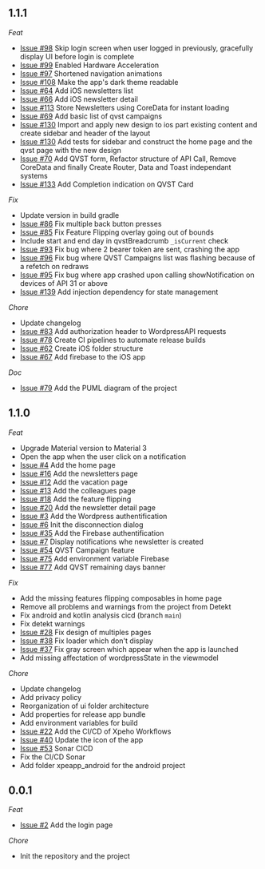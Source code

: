 ## 1.1.1

_Feat_

- [Issue #98](https://github.com/XPEHO/XpeApp/issues/98) Skip login screen when user logged in previously, gracefully display UI before login is complete
- [Issue #99](https://github.com/XPEHO/XpeApp/issues/99) Enabled Hardware Acceleration
- [Issue #97](https://github.com/XPEHO/XpeApp/issues/97) Shortened navigation animations
- [Issue #108](https://github.com/XPEHO/XpeApp/issues/108) Make the app's dark theme readable
- [Issue #64](https://github.com/XPEHO/XpeApp/issues/64) Add iOS newsletters list
- [Issue #66](https://github.com/XPEHO/XpeApp/issues/66) Add iOS newsletter detail
- [Issue #113](https://github.com/XPEHO/XpeApp/issues/113) Store Newsletters using CoreData for instant loading
- [Issue #69](https://github.com/XPEHO/XpeApp/issues/69) Add basic list of qvst campaigns
- [Issue #130](https://github.com/XPEHO/XpeApp/issues/130) Import and apply new design to ios part existing content and create sidebar and header of the layout
- [Issue #130](https://github.com/XPEHO/XpeApp/issues/130) Add tests for sidebar and construct the home page and the qvst page with the new design
- [Issue #70](https://github.com/XPEHO/XpeApp/issues/70) Add QVST form, Refactor structure of API Call, Remove CoreData and finally Create Router, Data and Toast independant systems
- [Issue #133](https://github.com/XPEHO/XpeApp/issues/133) Add Completion indication on QVST Card

_Fix_

- Update version in build gradle
- [Issue #86](https://github.com/XPEHO/XpeApp/issues/86) Fix multiple back button presses
- [Issue #85](https://github.com/XPEHO/XpeApp/issues/85) Fix Feature Flipping overlay going out of bounds
- Include start and end day in qvstBreadcrumb `_isCurrent` check
- [Issue #93](https://github.com/XPEHO/XpeApp/issues/93) Fix bug where 2 bearer token are sent, crashing the app
- [Issue #96](https://github.com/XPEHO/XpeApp/issues/96) Fix bug where QVST Campaigns list was flashing because of a refetch on redraws
- [Issue #95](https://github.com/XPEHO/XpeApp/issues/95) Fix bug where app crashed upon calling showNotification on devices of API 31 or above
- [Issue #139](https://github.com/XPEHO/XpeApp/issues/139) Add injection dependency for state management

_Chore_

- Update changelog
- [Issue #83](https://github.com/XPEHO/XpeApp/issues/83) Add authorization header to WordpressAPI requests
- [Issue #78](https://github.com/XPEHO/XpeApp/issues/78) Create CI pipelines to automate release builds
- [Issue #62](https://github.com/XPEHO/XpeApp/issues/62) Create iOS folder structure
- [Issue #67](https://github.com/XPEHO/XpeApp/issues/67) Add firebase to the iOS app

_Doc_

- [Issue #79](https://github.com/XPEHO/XpeApp/issues/79) Add the PUML diagram of the project

## 1.1.0

_Feat_

- Upgrade Material version to Material 3
- Open the app when the user click on a notification
- [Issue #4](https://github.com/XPEHO/XpeApp/issues/4) Add the home page
- [Issue #16](https://github.com/XPEHO/XpeApp/issues/16) Add the newsletters page
- [Issue #12](https://github.com/XPEHO/XpeApp/issues/12) Add the vacation page
- [Issue #13](https://github.com/XPEHO/XpeApp/issues/13) Add the colleagues page
- [Issue #18](https://github.com/XPEHO/XpeApp/issues/18) Add the feature flipping
- [Issue #20](https://github.com/XPEHO/XpeApp/issues/20) Add the newsletter detail page
- [Issue #3](https://github.com/XPEHO/XpeApp/issues/3) Add the Wordpress authentification
- [Issue #6](https://github.com/XPEHO/XpeApp/issues/6) Init the disconnection dialog
- [Issue #35](https://github.com/XPEHO/XpeApp/issues/35) Add the Firebase authentification
- [Issue #7](https://github.com/XPEHO/XpeApp/issues/7) Display notifications whe newsletter is created
- [Issue #54](https://github.com/XPEHO/XpeApp/issues/56) QVST Campaign feature
- [Issue #75](https://github.com/XPEHO/XpeApp/pull/75) Add environment variable Firebase
- [Issue #77](https://github.com/XPEHO/XpeApp/issues/77) Add QVST remaining days banner

_Fix_

- Add the missing features flipping composables in home page
- Remove all problems and warnings from the project from Detekt
- Fix android and kotlin analysis cicd (branch `main`)
- Fix detekt warnings
- [Issue #28](https://github.com/XPEHO/XpeApp/issues/28) Fix design of multiples pages
- [Issue #38](https://github.com/XPEHO/XpeApp/issues/38) Fix loader which don't display
- [Issue #37](https://github.com/XPEHO/XpeApp/issues/37) Fix gray screen which appear when the app is launched
- Add missing affectation of wordpressState in the viewmodel

_Chore_

- Update changelog
- Add privacy policy
- Reorganization of ui folder architecture
- Add properties for release app bundle
- Add environment variables for build
- [Issue #22](https://github.com/XPEHO/XpeApp/issues/22) Add the CI/CD of Xpeho Workflows
- [Issue #40](https://github.com/XPEHO/XpeApp/issues/40) Update the icon of the app
- [Issue #53](https://github.com/XPEHO/XpeApp/issues/53) Sonar CICD
- Fix the CI/CD Sonar
- Add folder xpeapp_android for the android project

## 0.0.1

_Feat_

- [Issue #2](https://github.com/XPEHO/XpeApp/issues/2) Add the login page

_Chore_

- Init the repository and the project
